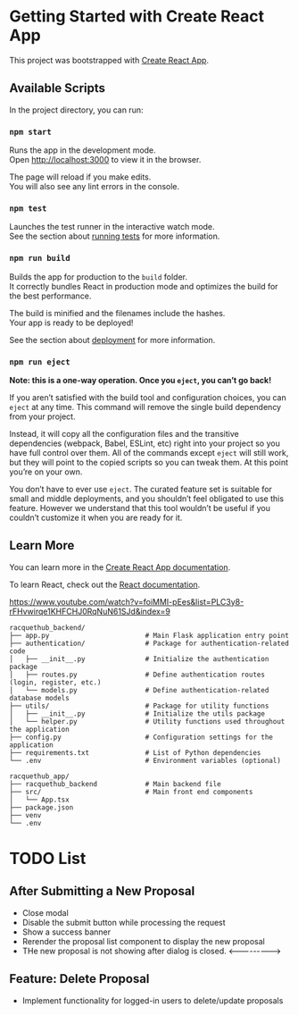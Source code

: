 # Getting Started with Create React App

This project was bootstrapped with [Create React App](https://github.com/facebook/create-react-app).

## Available Scripts

In the project directory, you can run:

### `npm start`

Runs the app in the development mode.\
Open [http://localhost:3000](http://localhost:3000) to view it in the browser.

The page will reload if you make edits.\
You will also see any lint errors in the console.

### `npm test`

Launches the test runner in the interactive watch mode.\
See the section about [running tests](https://facebook.github.io/create-react-app/docs/running-tests) for more information.

### `npm run build`

Builds the app for production to the `build` folder.\
It correctly bundles React in production mode and optimizes the build for the best performance.

The build is minified and the filenames include the hashes.\
Your app is ready to be deployed!

See the section about [deployment](https://facebook.github.io/create-react-app/docs/deployment) for more information.

### `npm run eject`

**Note: this is a one-way operation. Once you `eject`, you can’t go back!**

If you aren’t satisfied with the build tool and configuration choices, you can `eject` at any time. This command will remove the single build dependency from your project.

Instead, it will copy all the configuration files and the transitive dependencies (webpack, Babel, ESLint, etc) right into your project so you have full control over them. All of the commands except `eject` will still work, but they will point to the copied scripts so you can tweak them. At this point you’re on your own.

You don’t have to ever use `eject`. The curated feature set is suitable for small and middle deployments, and you shouldn’t feel obligated to use this feature. However we understand that this tool wouldn’t be useful if you couldn’t customize it when you are ready for it.

## Learn More

You can learn more in the [Create React App documentation](https://facebook.github.io/create-react-app/docs/getting-started).

To learn React, check out the [React documentation](https://reactjs.org/).

https://www.youtube.com/watch?v=foiMMI-pEes&list=PLC3y8-rFHvwirqe1KHFCHJ0RqNuN61SJd&index=9


```
racquethub_backend/
├── app.py                        # Main Flask application entry point
├── authentication/               # Package for authentication-related code
│   ├── __init__.py               # Initialize the authentication package
│   ├── routes.py                 # Define authentication routes (login, register, etc.)
│   └── models.py                 # Define authentication-related database models
├── utils/                        # Package for utility functions
│   ├── __init__.py               # Initialize the utils package
│   └── helper.py                 # Utility functions used throughout the application
├── config.py                     # Configuration settings for the application
├── requirements.txt              # List of Python dependencies
└── .env                          # Environment variables (optional)

racquethub_app/
├── racquethub_backend            # Main backend file
├── src/                          # Main front end components
│   └── App.tsx
├── package.json
├── venv
└── .env

```



# TODO List

## After Submitting a New Proposal

- Close modal
- Disable the submit button while processing the request
- Show a success banner 
- Rerender the proposal list component to display the new proposal 
- THe new proposal is not showing after dialog is closed. <--------->

## Feature: Delete Proposal

- Implement functionality for logged-in users to delete/update  proposals
